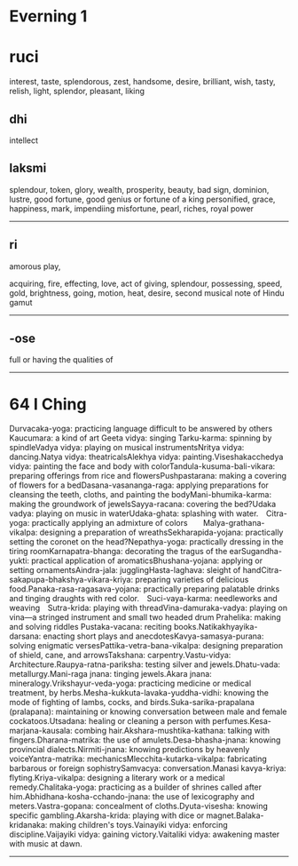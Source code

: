 # Everning 1

# ruci
interest, taste, splendorous, zest, handsome, desire, brilliant, wish, tasty, relish, light, splendor, pleasant, liking

## dhi  
intellect

## laksmi 
splendour, token, glory, wealth, prosperity, beauty, bad sign, dominion, lustre, good fortune, good genius or fortune of a king personified, grace, happiness, mark, impendiing misfortune, pearl, riches, royal power

-----

## ri
amorous play,

acquiring, fire, effecting, love, act of giving, splendour, possessing, speed,  gold, brightness, going, motion, heat, desire, second musical note of Hindu gamut

-----

## -ose
full or having the qualities of

-----
# 64 I Ching
Durvacaka-yoga: practicing language difficult to be answered by others
Kaucumara: a kind of art
Geeta vidya: singing
Tarku-karma: spinning by spindleVadya vidya: playing on musical instrumentsNritya vidya: dancing.Natya vidya: theatricalsAlekhya vidya: painting.Viseshakacchedya vidya: painting the face and body with colorTandula-kusuma-bali-vikara: preparing offerings from rice and flowersPushpastarana: making a covering of flowers for a bedDasana-vasananga-raga: applying preparations for cleansing the teeth, cloths, and painting the bodyMani-bhumika-karma: making the groundwork of jewelsSayya-racana: covering the bed?Udaka vadya: playing on music in waterUdaka-ghata: splashing with water. Citra-yoga: practically applying an admixture of colors  Malya-grathana-vikalpa: designing a preparation of wreathsSekharapida-yojana: practically setting the coronet on the head?Nepathya-yoga: practically dressing in the tiring roomKarnapatra-bhanga: decorating the tragus of the earSugandha-yukti: practical application of aromaticsBhushana-yojana: applying or setting ornamentsAindra-jala: jugglingHasta-laghava: sleight of handCitra-sakapupa-bhakshya-vikara-kriya: preparing varieties of delicious food.Panaka-rasa-ragasava-yojana: practically preparing palatable drinks and tinging draughts with red color. Suci-vaya-karma: needleworks and weaving Sutra-krida: playing with threadVina-damuraka-vadya: playing on vina—a stringed instrument and small two headed drum
Prahelika: making and solving riddles
Pustaka-vacana: reciting books.Natikakhyayika-darsana: enacting short plays and anecdotesKavya-samasya-purana: solving enigmatic versesPattika-vetra-bana-vikalpa: designing preparation of shield, cane, and arrowsTakshana: carpentry.Vastu-vidya: Architecture.Raupya-ratna-pariksha: testing silver and jewels.Dhatu-vada: metallurgy.Mani-raga jnana: tinging jewels.Akara jnana: mineralogy.Vrikshayur-veda-yoga: practicing medicine or medical treatment, by herbs.Mesha-kukkuta-lavaka-yuddha-vidhi: knowing the mode of fighting of lambs, cocks, and birds.Suka-sarika-prapalana (pralapana): maintaining or knowing conversation between male and female cockatoos.Utsadana: healing or cleaning a person with perfumes.Kesa-marjana-kausala: combing hair.Akshara-mushtika-kathana: talking with fingers.Dharana-matrika: the use of amulets.Desa-bhasha-jnana: knowing provincial dialects.Nirmiti-jnana: knowing predictions by heavenly voiceYantra-matrika: mechanicsMlecchita-kutarka-vikalpa: fabricating barbarous or foreign sophistrySamvacya: conversation.Manasi kavya-kriya: flyting.Kriya-vikalpa: designing a literary work or a medical remedy.Chalitaka-yoga: practicing as a builder of shrines called after him.Abhidhana-kosha-cchando-jnana: the use of lexicography and meters.Vastra-gopana: concealment of cloths.Dyuta-visesha: knowing specific gambling.Akarsha-krida: playing with dice or magnet.Balaka-kridanaka: making children's toys.Vainayiki vidya: enforcing discipline.Vaijayiki vidya: gaining victory.Vaitaliki vidya: awakening master with music at dawn.


----

